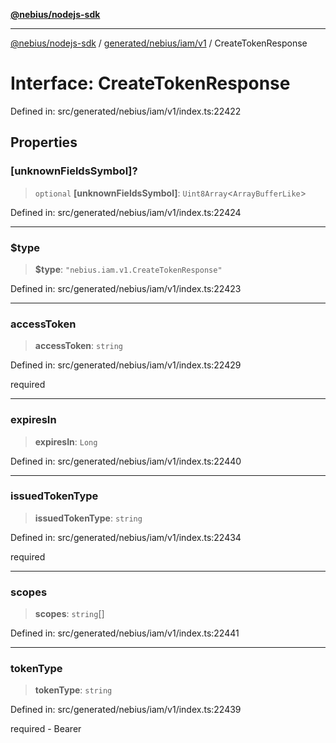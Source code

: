 [**@nebius/nodejs-sdk**](../../../../../README.md)

***

[@nebius/nodejs-sdk](../../../../../README.md) / [generated/nebius/iam/v1](../README.md) / CreateTokenResponse

# Interface: CreateTokenResponse

Defined in: src/generated/nebius/iam/v1/index.ts:22422

## Properties

### \[unknownFieldsSymbol\]?

> `optional` **\[unknownFieldsSymbol\]**: `Uint8Array`\<`ArrayBufferLike`\>

Defined in: src/generated/nebius/iam/v1/index.ts:22424

***

### $type

> **$type**: `"nebius.iam.v1.CreateTokenResponse"`

Defined in: src/generated/nebius/iam/v1/index.ts:22423

***

### accessToken

> **accessToken**: `string`

Defined in: src/generated/nebius/iam/v1/index.ts:22429

required

***

### expiresIn

> **expiresIn**: `Long`

Defined in: src/generated/nebius/iam/v1/index.ts:22440

***

### issuedTokenType

> **issuedTokenType**: `string`

Defined in: src/generated/nebius/iam/v1/index.ts:22434

required

***

### scopes

> **scopes**: `string`[]

Defined in: src/generated/nebius/iam/v1/index.ts:22441

***

### tokenType

> **tokenType**: `string`

Defined in: src/generated/nebius/iam/v1/index.ts:22439

required - Bearer
